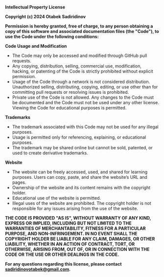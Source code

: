**Intellectual Property License**

**Copyright (c) 2024 Otabek Sadiridinov**

**Permission is hereby granted, free of charge, to any person obtaining a copy of this software and associated documentation files (the "Code"), to use the Code under the following conditions:**

**Code Usage and Modification**

- The Code may only be accessed and modified through GitHub pull requests.
- Any copying, distribution, selling, commercial use, modification, hacking, or patenting of the Code is strictly prohibited without explicit permission.
- Usage of the Code through a network is not considered distribution. Unauthorized selling, distributing, copying, editing, or use other than for committing pull requests or resolving issues is prohibited.
- Private use of the Code is not allowed. Any changes to the Code must be documented and the Code must not be used under any other license. Viewing the Code for educational purposes is permitted.

**Trademarks**

- The trademark associated with this Code may not be used for any illegal purposes.
- Usage is permitted only for referencing, explaining, or educational purposes.
- The trademark may be shared online but cannot be sold, patented, or used to create derivative trademarks.

**Website**

- The website can be freely accessed, used, and shared for learning purposes. Users can copy, paste, and share the website’s URL and pages.
- Ownership of the website and its content remains with the copyright holder.
- Educational use of the website is permitted.
- Illegal uses of the website are prohibited. The copyright holder is not responsible for any issues arising from the use of the website.

**THE CODE IS PROVIDED "AS IS", WITHOUT WARRANTY OF ANY KIND, EXPRESS OR IMPLIED, INCLUDING BUT NOT LIMITED TO THE WARRANTIES OF MERCHANTABILITY, FITNESS FOR A PARTICULAR PURPOSE, AND NON-INFRINGEMENT. IN NO EVENT SHALL THE COPYRIGHT HOLDER BE LIABLE FOR ANY CLAIM, DAMAGES, OR OTHER LIABILITY, WHETHER IN AN ACTION OF CONTRACT, TORT, OR OTHERWISE, ARISING FROM, OUT OF, OR IN CONNECTION WITH THE CODE OR THE USE OR OTHER DEALINGS IN THE CODE.**

**For any questions regarding this license, please contact sadiridinovotabek@gmail.com.**

